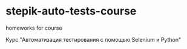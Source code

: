 # stepik-auto-tests-course
homeworks for course

Курс "Автоматизация тестирования с помощью Selenium и Python"